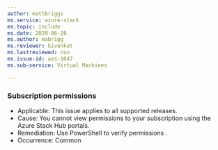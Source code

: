 ```yaml
---
author: mattbriggs
ms.service: azure-stack
ms.topic: include
ms.date: 2020-06-20
ms.author: mabrigg
ms.reviewer: kivenkat
ms.lastreviewed: nan
ms.issue-id: azs-1047
ms.sub-service: Virtual Machines

---
```

### Subscription permissions

- Applicable: This issue applies to all supported releases.
- Cause: You cannot view permissions to your subscription using the Azure Stack Hub portals.
- Remediation: Use PowerShell to verify permissions .
- Occurrence: Common